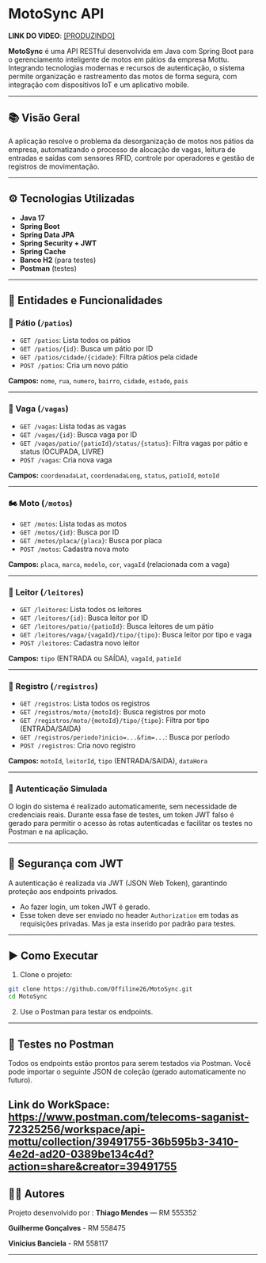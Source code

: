 # MotoSync API

**LINK DO VIDEO**: [[PRODUZINDO]](https://youtu.be/BCJ4cMwEo4Q)

**MotoSync** é uma API RESTful desenvolvida em Java com Spring Boot para o gerenciamento inteligente de motos em pátios da empresa Mottu. Integrando tecnologias modernas e recursos de autenticação, o sistema permite organização e rastreamento das motos de forma segura, com integração com dispositivos IoT e um aplicativo mobile.

---

## 📚 Visão Geral

A aplicação resolve o problema da desorganização de motos nos pátios da empresa, automatizando o processo de alocação de vagas, leitura de entradas e saídas com sensores RFID, controle por operadores e gestão de registros de movimentação.

---

## ⚙️ Tecnologias Utilizadas

- **Java 17**
- **Spring Boot**
- **Spring Data JPA**
- **Spring Security + JWT**
- **Spring Cache**
- **Banco H2** (para testes)
- **Postman** (testes)

---

## 🧠 Entidades e Funcionalidades

### 🏢 Pátio (`/patios`)

- `GET /patios`: Lista todos os pátios
- `GET /patios/{id}`: Busca um pátio por ID
- `GET /patios/cidade/{cidade}`: Filtra pátios pela cidade
- `POST /patios`: Cria um novo pátio

**Campos:** `nome`, `rua`, `numero`, `bairro`, `cidade`, `estado`, `pais`

---

### 📍 Vaga (`/vagas`)

- `GET /vagas`: Lista todas as vagas
- `GET /vagas/{id}`: Busca vaga por ID
- `GET /vagas/patio/{patioId}/status/{status}`: Filtra vagas por pátio e status (OCUPADA, LIVRE)
- `POST /vagas`: Cria nova vaga

**Campos:** `coordenadaLat`, `coordenadaLong`, `status`, `patioId`, `motoId`

---

### 🏍️ Moto (`/motos`)

- `GET /motos`: Lista todas as motos
- `GET /motos/{id}`: Busca por ID
- `GET /motos/placa/{placa}`: Busca por placa
- `POST /motos`: Cadastra nova moto

**Campos:** `placa`, `marca`, `modelo`, `cor`, `vagaId` (relacionada com a vaga)

---

### 📡 Leitor (`/leitores`)

- `GET /leitores`: Lista todos os leitores
- `GET /leitores/{id}`: Busca leitor por ID
- `GET /leitores/patio/{patioId}`: Busca leitores de um pátio
- `GET /leitores/vaga/{vagaId}/tipo/{tipo}`: Busca leitor por tipo e vaga
- `POST /leitores`: Cadastra novo leitor

**Campos:** `tipo` (ENTRADA ou SAÍDA), `vagaId`, `patioId`

---

### 🧾 Registro (`/registros`)

- `GET /registros`: Lista todos os registros
- `GET /registros/moto/{motoId}`: Busca registros por moto
- `GET /registros/moto/{motoId}/tipo/{tipo}`: Filtra por tipo (ENTRADA/SAIDA)
- `GET /registros/periodo?inicio=...&fim=...`: Busca por período
- `POST /registros`: Cria novo registro

**Campos:** `motoId`, `leitorId`, `tipo` (ENTRADA/SAIDA), `dataHora`

---

### 👤 Autenticação Simulada

O login do sistema é realizado automaticamente, sem necessidade de credenciais reais.
Durante essa fase de testes, um token JWT falso é gerado para permitir o acesso às rotas autenticadas e facilitar os testes no Postman e na aplicação.

---

## 🔐 Segurança com JWT

A autenticação é realizada via JWT (JSON Web Token), garantindo proteção aos endpoints privados.

- Ao fazer login, um token JWT é gerado.
- Esse token deve ser enviado no header `Authorization` em todas as requisições privadas. Mas ja esta inserido por padrão para testes.

---

## ▶️ Como Executar

1. Clone o projeto:

```bash
git clone https://github.com/Offiline26/MotoSync.git
cd MotoSync
```

2. Use o Postman para testar os endpoints.

---

## 🧪 Testes no Postman

Todos os endpoints estão prontos para serem testados via Postman. Você pode importar o seguinte JSON de coleção (gerado automaticamente no futuro).

**Link do WorkSpace:** https://www.postman.com/telecoms-saganist-72325256/workspace/api-mottu/collection/39491755-36b595b3-3410-4e2d-ad20-0389be134c4d?action=share&creator=39491755
---

## 👨‍💻 Autores

Projeto desenvolvido por :
**Thiago Mendes** — RM 555352

**Guilherme Gonçalves** - RM 558475

**Vinicius Banciela** - RM 558117

---
